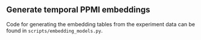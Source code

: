 ## Generate temporal PPMI embeddings

Code for generating the embedding tables from the experiment data can be found in `scripts/embedding_models.py`.